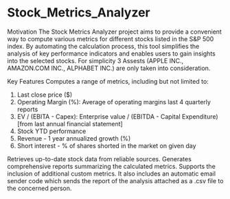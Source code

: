 # Stock_Metrics_Analyzer

Motivation
The Stock Metrics Analyzer project aims to provide a convenient way to compute various metrics for different stocks listed in the S&P 500 index. By automating the calculation process, this tool simplifies the analysis of key performance indicators and enables users to gain insights into the selected stocks. For simplicity 3 Assests (APPLE INC., AMAZON.COM INC., ALPHABET INC.) are only taken into consideration.

Key Features
Computes a range of metrics, including but not limited to:

1.	Last close price ($)
2.	Operating Margin (%): Average of  operating margins last 4 quarterly reports
3.	EV / (EBITA - Capex): Enterprise value / (EBITDA - Capital Expenditure) [from last annual financial statement]
4.	Stock YTD performance
5.	Revenue - 1 year annualized growth (%) 
6.	Short interest - % of shares shorted in the market on given day

Retrieves up-to-date stock data from reliable sources.
Generates comprehensive reports summarizing the calculated metrics.
Supports the inclusion of additional custom metrics.
It also includes an automatic email sender code which sends the report of the analysis attached as a .csv file to the concerned person.
